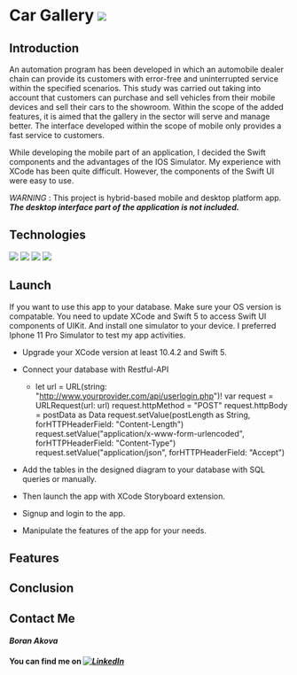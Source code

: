 # Car Gallery ![](https://img.shields.io/badge/build-passing-informational?style=flat&logo=<LOGO_NAME>&logoColor=green&color=green)


## Introduction ##

An automation program has been developed in which an automobile dealer chain can provide its customers with error-free and uninterrupted service within the specified scenarios. This study was carried out taking into account that customers can purchase and sell vehicles from their mobile devices and sell their cars to the showroom. Within the scope of the added features, it is aimed that the gallery in the sector will serve and manage better. The interface developed within the scope of mobile only provides a fast service to customers. 

While developing the mobile part of an application, I decided the Swift components and the advantages of the IOS Simulator. My experience with XCode has been quite difficult. However, the components of the Swift UI were easy to use. 

_WARNING_ : This project is hybrid-based mobile and desktop platform app. ***The desktop interface part of the application is not included.***

## Technologies ##
![](https://img.shields.io/badge/Swift-5-informational?style=flat&logo=<LOGO_NAME>&logoColor=orange&color=orange) ![](https://img.shields.io/badge/XCode-informational?style=flat&logo=<LOGO_NAME>&logoColor=orange&color=blue) ![](https://img.shields.io/badge/Php-informational?style=flat&logo=<LOGO_NAME>&logoColor=orange&color=purple) ![](https://img.shields.io/badge/Restful-API-informational?style=flat&logo=<LOGO_NAME>&logoColor=orange&color=red) 


## Launch ##

If you want to use this app to your database. Make sure your OS version is compatable. You need to update XCode and Swift 5 to access Swift UI components of UIKit. And install one simulator to your device. I preferred Iphone 11 Pro Simulator to test my app activities.

- Upgrade your XCode version at least 10.4.2 and Swift 5.
- Connect your database with Restful-API 
  - let url = URL(string: "http://www.yourprovider.com/api/userlogin.php")!
            var request = URLRequest(url: url)
            request.httpMethod = "POST"
                request.httpBody = postData as Data
                request.setValue(postLength as String, forHTTPHeaderField: "Content-Length")
                           request.setValue("application/x-www-form-urlencoded", forHTTPHeaderField: "Content-Type")
                           request.setValue("application/json", forHTTPHeaderField: "Accept")
                           
- Add the tables in the designed diagram to your database with SQL queries or manually.
- Then launch the app with XCode Storyboard extension. 
- Signup and login to the app.
- Manipulate the features of the app for your needs.


## Features ##

## Conclusion ##

## Contact Me ##

#### *_Boran Akova_* ####
#### You can find me on  *_[![LinkedIn][1.2]][1]_* ####

[1.2]: https://img.shields.io/badge/-in-blue
[1]: https://www.linkedin.com/in/boran-akova-328477171/
